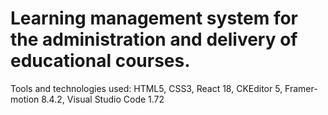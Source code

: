 # Learning management system for the administration and delivery of educational courses.
Tools and technologies used: HTML5, CSS3, React 18, CKEditor 5, Framer-motion 8.4.2, Visual Studio Code 1.72


